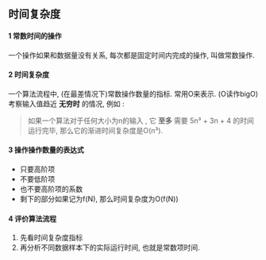 ##   时间复杂度

#### 1 常数时间的操作
一个操作如果和数据量没有关系, 每次都是固定时间内完成的操作, 叫做常数操作.</br>


#### 2 时间复杂度
一个算法流程中, (在最差情况下)常数操作数量的指标. 常用O来表示. (O读作bigO) </br>
考察输入值趋近 **无穷时** 的情况, 例如 : </br>
>   如果一个算法对于任何大小为n的输入 , 它 **至多** 需要 5n³ + 3n + 4 的时间运行完毕,
>   那么它的渐进时间复杂度是O(n³).

#### 3 操作操作数量的表达式
+   只要高阶项
+   不要低阶项
+   也不要高阶项的系数
+   剩下的部分如果记为f(N), 那么时间复杂度为O(f(N))


#### 4 评价算法流程
1.  先看时间复杂度指标
2.  再分析不同数据样本下的实际运行时间, 也就是常数项时间.


